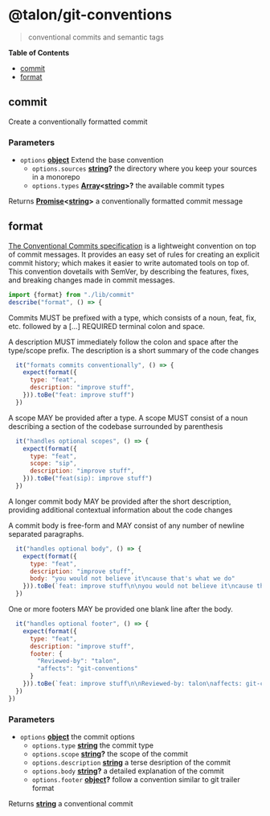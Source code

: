 <!-- Generated by @talon/sip. Update this documentation by updating the source code. -->
# @talon/git-conventions
>conventional commits and semantic tags

**Table of Contents**

<!-- toc -->

- [commit](#commit)
- [format](#format)

<!-- tocstop -->

## commit

Create a conventionally formatted commit

### Parameters

-   `options` **[object][1]** Extend the base convention
    -   `options.sources` **[string][2]?** the directory where you keep your sources in a monorepo
    -   `options.types` **[Array][3]&lt;[string][2]>?** the available commit types

Returns **[Promise][4]&lt;[string][2]>** a conventionally formatted commit message

## format

[The Conventional Commits specification][5] is a lightweight convention on top of commit messages. It provides an easy set of rules for creating an explicit commit history; which makes it easier to write automated tools on top of. This convention dovetails with SemVer, by describing the features, fixes, and breaking changes made in commit messages.

```js
import {format} from "./lib/commit"
describe("format", () => {
```

Commits MUST be prefixed with a type, which consists of a noun, feat, fix, etc. followed by a [...] REQUIRED terminal colon and space.

A description MUST immediately follow the colon and space after the type/scope prefix. The description is a short summary of the code changes

```js
  it("formats commits conventionally", () => {
    expect(format({
      type: "feat",
      description: "improve stuff",
    })).toBe("feat: improve stuff")
  })
```

A scope MAY be provided after a type. A scope MUST consist of a noun describing a section of the codebase surrounded by parenthesis

```js
  it("handles optional scopes", () => {
    expect(format({
      type: "feat",
      scope: "sip",
      description: "improve stuff",
    })).toBe("feat(sip): improve stuff")
  })
```

A longer commit body MAY be provided after the short description, providing additional contextual information about the code changes

A commit body is free-form and MAY consist of any number of newline separated paragraphs.

```js
  it("handles optional body", () => {
    expect(format({
      type: "feat",
      description: "improve stuff",
      body: "you would not believe it\ncause that's what we do"
    })).toBe(`feat: improve stuff\n\nyou would not believe it\ncause that's what we do`)
  })
```

One or more footers MAY be provided one blank line after the body.

```js
  it("handles optional footer", () => {
    expect(format({
      type: "feat",
      description: "improve stuff",
      footer: {
        "Reviewed-by": "talon",
        "affects": "git-conventions"
      }
    })).toBe(`feat: improve stuff\n\nReviewed-by: talon\naffects: git-conventions`)
  })
})
```

### Parameters

-   `options` **[object][1]** the commit options
    -   `options.type` **[string][2]** the commit type
    -   `options.scope` **[string][2]?** the scope of the commit
    -   `options.description` **[string][2]** a terse desription of the commit
    -   `options.body` **[string][2]?** a detailed explanation of the commit
    -   `options.footer` **[object][1]?** follow a convention similar to git trailer format

Returns **[string][2]** a conventional commit

[1]: https://developer.mozilla.org/docs/Web/JavaScript/Reference/Global_Objects/Object

[2]: https://developer.mozilla.org/docs/Web/JavaScript/Reference/Global_Objects/String

[3]: https://developer.mozilla.org/docs/Web/JavaScript/Reference/Global_Objects/Array

[4]: https://developer.mozilla.org/docs/Web/JavaScript/Reference/Global_Objects/Promise

[5]: https://www.conventionalcommits.org/en/v1.0.0
